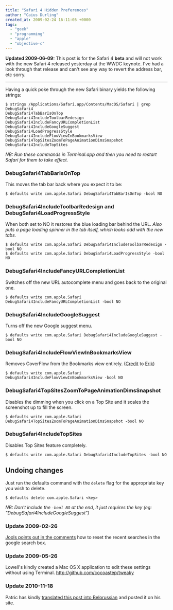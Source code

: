 ```yaml
---
title: "Safari 4 Hidden Preferences"
author: "Caius Durling"
created_at: 2009-02-24 16:11:05 +0000
tags:
  - "geek"
  - "programming"
  - "apple"
  - "objective-c"
---
```


**Updated 2009-06-09:** This post is for the Safari 4 **beta** and will not work with the new Safari 4 released yesterday at the WWDC keynote. I've had a look through that release and can't see any way to revert the address bar, etc sorry.

* * * *

Having a quick poke through the new Safari binary yields the following strings:
    
    $ strings /Applications/Safari.app/Contents/MacOS/Safari | grep DebugSafari4
    DebugSafari4TabBarIsOnTop
    DebugSafari4IncludeToolbarRedesign
    DebugSafari4IncludeFancyURLCompletionList
    DebugSafari4IncludeGoogleSuggest
    DebugSafari4LoadProgressStyle
    DebugSafari4IncludeFlowViewInBookmarksView
    DebugSafari4TopSitesZoomToPageAnimationDimsSnapshot
    DebugSafari4IncludeTopSites

*NB: Run these commands in Terminal.app and then you need to restart Safari for them to take effect.*

### DebugSafari4TabBarIsOnTop

This moves the tab bar back where you expect it to be:

    $ defaults write com.apple.Safari DebugSafari4TabBarIsOnTop -bool NO

### DebugSafari4IncludeToolbarRedesign and DebugSafari4LoadProgressStyle

When both set to NO it restores the blue loading bar behind the URL. *Also puts a page loading spinner in the tab itself, which looks odd with the new tabs.*

    $ defaults write com.apple.Safari DebugSafari4IncludeToolbarRedesign -bool NO
    $ defaults write com.apple.Safari DebugSafari4LoadProgressStyle -bool NO

### DebugSafari4IncludeFancyURLCompletionList

Switches off the new URL autocomplete menu and goes back to the original one.

    $ defaults write com.apple.Safari DebugSafari4IncludeFancyURLCompletionList -bool NO

### DebugSafari4IncludeGoogleSuggest

Turns off the new Google suggest menu.

    $ defaults write com.apple.Safari DebugSafari4IncludeGoogleSuggest -bool NO

### DebugSafari4IncludeFlowViewInBookmarksView

Removes CoverFlow from the Bookmarks view entirely. ([Credit][] to [Erik][])

[Credit]: http://twitter.com/iacas/status/1245800183
[Erik]: http://nslog.com/

    $ defaults write com.apple.Safari DebugSafari4IncludeFlowViewInBookmarksView -bool NO

### DebugSafari4TopSitesZoomToPageAnimationDimsSnapshot

Disables the dimming when you click on a Top Site and it scales the screenshot up to fill the screen.

    $ defaults write com.apple.Safari DebugSafari4TopSitesZoomToPageAnimationDimsSnapshot -bool NO

### DebugSafari4IncludeTopSites

Disables Top Sites feature completely.

    $ defaults write com.apple.Safari DebugSafari4IncludeTopSites -bool NO

## Undoing changes

Just run the defaults command with the `delete` flag for the appropriate key you wish to delete.

    $ defaults delete com.apple.Safari <key>

*NB: Don't include the `-bool NO` at the end, it just requires the key (eg: "DebugSafari4IncludeGoogleSuggest")*

### Update 2009-02-26

[Jools points out in the comments][jools] how to reset the recent searches in the google search box.

[jools]: http://swedishcampground.com/safari-4-hidden-preferences#comment-3265

### Update 2009-05-26

Lowell's kindly created a Mac OS X application to edit these settings without using Terminal. <http://github.com/cocoastep/tweaky>

### Update 2010-11-18

Patric has kindly [translated this post into Belorussian](http://www.movavi.com/opensource/safari-4-hidden-preferences-be) and posted it on his site.
